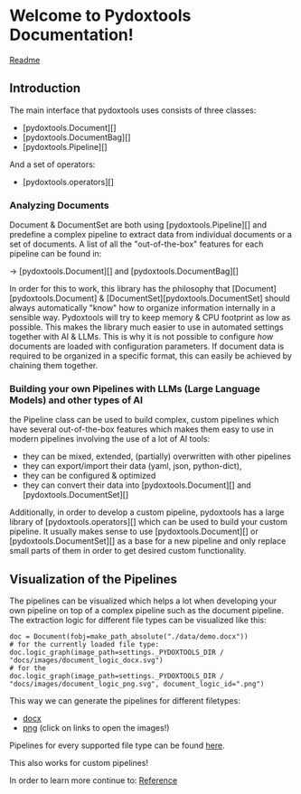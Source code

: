 # Welcome to Pydoxtools Documentation!

[Readme](readme_cp)

## Introduction

The main interface that pydoxtools uses consists of three classes:

- [pydoxtools.Document][]
- [pydoxtools.DocumentBag][]
- [pydoxtools.Pipeline][]

And a set of operators:

- [pydoxtools.operators][]

### Analyzing Documents

Document & DocumentSet are both using [pydoxtools.Pipeline][] and
predefine a complex pipeline to extract data from individual documents or
a set of documents. A list of all the "out-of-the-box" features for each pipeline
can be found in:

-> [pydoxtools.Document][] and [pydoxtools.DocumentBag][] 

In order for this to work, this library has the philosophy that [Document][pydoxtools.Document]
& [DocumentSet][pydoxtools.DocumentSet]
should always automatically "know" how to organize information internally in a
sensible way. Pydoxtools will try to keep memory & CPU footprint
as low as possible. This makes
the library much easier to use in automated settings together with AI & LLMs. This is
why it is not possible to configure *how* documents are loaded with configuration
parameters. If document data is required to be organized in a
specific format, this can easily be achieved by chaining them together.

### Building your own Pipelines with LLMs (Large Language Models) and other types of AI

the Pipeline class can be used to build complex, custom pipelines which
have several out-of-the-box features which makes them easy to use in
modern pipelines involving the use of a lot of AI tools:

- they can be mixed, extended, (partially) overwritten with other pipelines
- they can export/import their data (yaml, json, python-dict),
- they can be configured & optimized
- they can convert their data into [pydoxtools.Document][] and [pydoxtools.DocumentSet][]

Additionally, in order to develop a custom pipeline, pydoxtools has a large
library of [pydoxtools.operators][] which can be used to build your custom pipeline.
It usually makes sense to use [pydoxtools.Document][] or [pydoxtools.DocumentSet][]
as a base for a new pipeline and only replace small parts of them in order to
get desired custom functionality.

## Visualization of the Pipelines

The pipelines can be visualized which helps a lot when developing
your own pipeline on top of a complex pipeline such as the document pipeline.
The extraction logic for different file types can be visualized like this:

    doc = Document(fobj=make_path_absolute("./data/demo.docx"))
    # for the currently loaded file type:
    doc.logic_graph(image_path=settings._PYDOXTOOLS_DIR / "docs/images/document_logic_docx.svg")
    # for the 
    doc.logic_graph(image_path=settings._PYDOXTOOLS_DIR / "docs/images/document_logic_png.svg", document_logic_id=".png")

This way we can generate the pipelines for different filetypes:

- [docx](images/document_logic_docx.svg)
- [png](images/document_logic_png.svg)
  (click on links to open the images!)

Pipelines for every supported file type can be found
[here](https://github.com/Xyntopia/pydoxtools/tree/gh-pages/images).

This also works for custom pipelines!

In order to learn more continue to: [Reference](reference)
 

